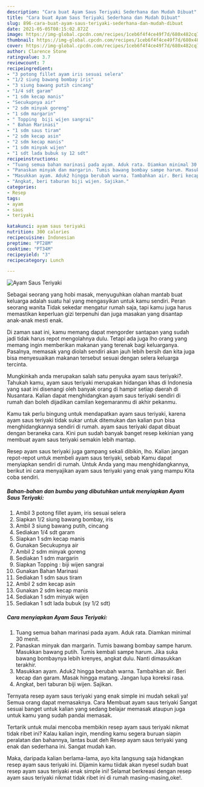 ```yaml
---
description: "Cara buat Ayam Saus Teriyaki Sederhana dan Mudah Dibuat"
title: "Cara buat Ayam Saus Teriyaki Sederhana dan Mudah Dibuat"
slug: 896-cara-buat-ayam-saus-teriyaki-sederhana-dan-mudah-dibuat
date: 2021-05-05T08:15:02.872Z
image: https://img-global.cpcdn.com/recipes/1ceb6f4f4ce49f7d/680x482cq70/ayam-saus-teriyaki-foto-resep-utama.jpg
thumbnail: https://img-global.cpcdn.com/recipes/1ceb6f4f4ce49f7d/680x482cq70/ayam-saus-teriyaki-foto-resep-utama.jpg
cover: https://img-global.cpcdn.com/recipes/1ceb6f4f4ce49f7d/680x482cq70/ayam-saus-teriyaki-foto-resep-utama.jpg
author: Clarence Stone
ratingvalue: 3.7
reviewcount: 7
recipeingredient:
- "3 potong fillet ayam iris sesuai selera"
- "1/2 siung bawang bombay iris"
- "3 siung bawang putih cincang"
- "1/4 sdt garam"
- "1 sdm kecap manis"
- "Secukupnya air"
- "2 sdm minyak goreng"
- "1 sdm margarin"
- " Topping  biji wijen sangrai"
- " Bahan Marinasi"
- "1 sdm saus tiram"
- "2 sdm kecap asin"
- "2 sdm kecap manis"
- "1 sdm minyak wijen"
- "1 sdt lada bubuk sy 12 sdt"
recipeinstructions:
- "Tuang semua bahan marinasi pada ayam. Aduk rata. Diamkan minimal 30 menit."
- "Panaskan minyak dan margarin. Tumis bawang bombay sampe harum. Masukkan bawang putih. Tumis kembali sampe harum. Jika suka bawang bombaynya lebih krenyes, angkat dulu. Nanti dimasukkan terakhir."
- "Masukkan ayam. Aduk2 hingga berubah warna. Tambahkan air. Beri kecap dan garam. Masak hingga matang. Jangan lupa koreksi rasa."
- "Angkat, beri taburan biji wijen. Sajikan."
categories:
- Resep
tags:
- ayam
- saus
- teriyaki

katakunci: ayam saus teriyaki 
nutrition: 300 calories
recipecuisine: Indonesian
preptime: "PT28M"
cooktime: "PT34M"
recipeyield: "3"
recipecategory: Lunch

---
```



![Ayam Saus Teriyaki](https://img-global.cpcdn.com/recipes/1ceb6f4f4ce49f7d/680x482cq70/ayam-saus-teriyaki-foto-resep-utama.jpg)

Sebagai seorang yang hobi masak, menyuguhkan olahan mantab buat keluarga adalah suatu hal yang mengasyikan untuk kamu sendiri. Peran seorang  wanita Tidak sekedar mengatur rumah saja, tapi kamu juga harus memastikan keperluan gizi terpenuhi dan juga masakan yang disantap anak-anak mesti enak.

Di zaman  saat ini, kamu memang dapat mengorder santapan yang sudah jadi tidak harus repot mengolahnya dulu. Tetapi ada juga lho orang yang memang ingin memberikan makanan yang terenak bagi keluarganya. Pasalnya, memasak yang diolah sendiri akan jauh lebih bersih dan kita juga bisa menyesuaikan makanan tersebut sesuai dengan selera keluarga tercinta. 



Mungkinkah anda merupakan salah satu penyuka ayam saus teriyaki?. Tahukah kamu, ayam saus teriyaki merupakan hidangan khas di Indonesia yang saat ini disenangi oleh banyak orang di hampir setiap daerah di Nusantara. Kalian dapat menghidangkan ayam saus teriyaki sendiri di rumah dan boleh dijadikan camilan kegemaranmu di akhir pekanmu.

Kamu tak perlu bingung untuk mendapatkan ayam saus teriyaki, karena ayam saus teriyaki tidak sukar untuk ditemukan dan kalian pun bisa menghidangkannya sendiri di rumah. ayam saus teriyaki dapat dibuat dengan beraneka cara. Kini pun sudah banyak banget resep kekinian yang membuat ayam saus teriyaki semakin lebih mantap.

Resep ayam saus teriyaki juga gampang sekali dibikin, lho. Kalian jangan repot-repot untuk membeli ayam saus teriyaki, sebab Kamu dapat menyiapkan sendiri di rumah. Untuk Anda yang mau menghidangkannya, berikut ini cara menyajikan ayam saus teriyaki yang enak yang mampu Kita coba sendiri.

<!--inarticleads1-->

##### Bahan-bahan dan bumbu yang dibutuhkan untuk menyiapkan Ayam Saus Teriyaki:

1. Ambil 3 potong fillet ayam, iris sesuai selera
1. Siapkan 1/2 siung bawang bombay, iris
1. Ambil 3 siung bawang putih, cincang
1. Sediakan 1/4 sdt garam
1. Siapkan 1 sdm kecap manis
1. Gunakan Secukupnya air
1. Ambil 2 sdm minyak goreng
1. Sediakan 1 sdm margarin
1. Siapkan  Topping : biji wijen sangrai
1. Gunakan  Bahan Marinasi
1. Sediakan 1 sdm saus tiram
1. Ambil 2 sdm kecap asin
1. Gunakan 2 sdm kecap manis
1. Sediakan 1 sdm minyak wijen
1. Sediakan 1 sdt lada bubuk (sy 1/2 sdt)




<!--inarticleads2-->

##### Cara menyiapkan Ayam Saus Teriyaki:

1. Tuang semua bahan marinasi pada ayam. Aduk rata. Diamkan minimal 30 menit.
1. Panaskan minyak dan margarin. Tumis bawang bombay sampe harum. Masukkan bawang putih. Tumis kembali sampe harum. Jika suka bawang bombaynya lebih krenyes, angkat dulu. Nanti dimasukkan terakhir.
1. Masukkan ayam. Aduk2 hingga berubah warna. Tambahkan air. Beri kecap dan garam. Masak hingga matang. Jangan lupa koreksi rasa.
1. Angkat, beri taburan biji wijen. Sajikan.




Ternyata resep ayam saus teriyaki yang enak simple ini mudah sekali ya! Semua orang dapat memasaknya. Cara Membuat ayam saus teriyaki Sangat sesuai banget untuk kalian yang sedang belajar memasak ataupun juga untuk kamu yang sudah pandai memasak.

Tertarik untuk mulai mencoba membikin resep ayam saus teriyaki nikmat tidak ribet ini? Kalau kalian ingin, mending kamu segera buruan siapin peralatan dan bahannya, lantas buat deh Resep ayam saus teriyaki yang enak dan sederhana ini. Sangat mudah kan. 

Maka, daripada kalian berlama-lama, ayo kita langsung saja hidangkan resep ayam saus teriyaki ini. Dijamin kamu tiidak akan nyesel sudah buat resep ayam saus teriyaki enak simple ini! Selamat berkreasi dengan resep ayam saus teriyaki nikmat tidak ribet ini di rumah masing-masing,oke!.

